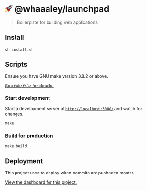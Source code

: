 
# <img src=favicon.png height=24> @whaaaley/launchpad

> Boilerplate for building web applications.

## Install

```
sh install.sh
```

## Scripts

Ensure you have GNU make version 3.8.2 or above.

[See `Makefile` for details.](Makefile)

### Start development

Start a development server at [`http://localhost:3000/`](http://localhost:3000/) and watch for changes.

```
make
```

### Build for production

```
make build
```

## Deployment

This project uses <service> to deploy when commits are pushed to master.

[View the <service> dashboard for this project.](https://<service>)
